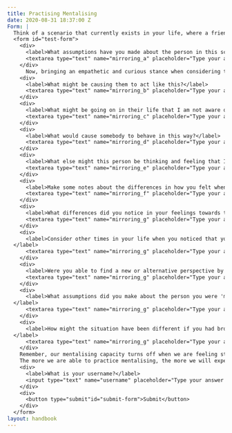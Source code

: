 ```yaml
---
title: Practising Mentalising
date: 2020-08-31 18:37:00 Z
Form: |
  Think of a scenario that currently exists in your life, where a friend, family member or somebody else that you know is acting in a way that is causing you frustration or a sense of disconnection. Think about how has it made you feel and what assumptions you have automatically made about why they are acting this way. This will help you mentalise yourself and bring awareness to the nature of your own feelings and reactions.
  <form id="test-form">
    <div>
      <label>What assumptions have you made about the person in this scenario?</label>
      <textarea type="text" name="mirroring_a" placeholder="Type your answer here"/></textarea>
    </div>
      Now, bringing an empathetic and curious stance when considering the situation, consider the following questions.
    <div>
      <label>What might be causing them to act like this?</label>
      <textarea type="text" name="mirroring_b" placeholder="Type your answer here"/></textarea>
    </div>
    <div>
      <label>What might be going on in their life that I am not aware of?</label>
      <textarea type="text" name="mirroring_c" placeholder="Type your answer here"/></textarea>
    </div>
    <div>
      <label>What would cause somebody to behave in this way?</label>
      <textarea type="text" name="mirroring_d" placeholder="Type your answer here"/></textarea>
    </div>
    <div>
      <label>What else might this person be thinking and feeling that I have not considered?</label>
      <textarea type="text" name="mirroring_e" placeholder="Type your answer here"/></textarea>
    </div>
    <div>
      <label>Make some notes about the differences in how you felt when doing the two reflections.</label>
      <textarea type="text" name="mirroring_f" placeholder="Type your answer here"/></textarea>
    </div>
    <div>
      <label>What differences did you notice in your feelings towards the other person when you mentalised them?</label>
      <textarea type="text" name="mirroring_g" placeholder="Type your answer here"/></textarea>
    </div>
    <div>
      <label>Consider other times in your life when you noticed that you were not really mentalising but mind reading. Think about what was happening in the situation.
  </label>
      <textarea type="text" name="mirroring_g" placeholder="Type your answer here"/></textarea>
    </div>
    <div>
      <label>Were you able to find a new or alternative perspective by bringing a mentalising stance to the second exercise?</label>
      <textarea type="text" name="mirroring_g" placeholder="Type your answer here"/></textarea>
    </div>
    <div>
      <label>What assumptions did you make about the person you were 'mindreading'?
  </label>
      <textarea type="text" name="mirroring_g" placeholder="Type your answer here"/></textarea>
    </div>
    <div>
      <label>How might the situation have been different if you had brought a mentalising stance to the situation and communicated your uncertainty to the other person?
  </label>
      <textarea type="text" name="mirroring_g" placeholder="Type your answer here"/></textarea>
    </div>
    Remember, our mentalising capacity turns off when we are feeling stressed, anxious or experiencing difficult emotions, so don’t worry - it’s normal for this to happen. The important thing is to bring awareness to this process so that we can change our responses and reactions to misunderstandings that happen as a result of mindreading.
    The more we are able to practice mentalising, the more we will experience empathy and a sense of connection in our relationships.  Our ability to mentalise is connected with our ability to connect with and become attuned to the experience of other people, while at the same time recognising that each person has their own unique way of experiencing something.
    <div>
      <label>What is your username?</label>
      <input type="text" name="username" placeholder="Type your answer here"/></input>
    </div>
    <div>
      <button type="submit"id="submit-form">Submit</button>
    </div>
  </form>
layout: handbook
---
```


